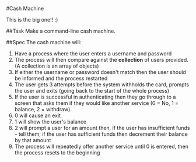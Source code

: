#Cash Machine

This is the big one!! :)

##Task
Make a command-line cash machine.

##Spec
The cash machine will:
1. Have a process where the user enters a username and password
2. The process will then compare against the **collection** of users provided. (A collection is an array of objects)
3. If either the username or password doesn't match then the user should be informed and the process restarted
4. The user gets 3 attempts before the system withholds the card, prompts the user and exits (going back to the start of the whole process)
5. If the user is successful in authenticating then they go through to a screen that asks them if they would like another service (0 = No, 1 = balance, 2 = withdraw).
6. 0 will cause an exit
7. 1 will show the user's balance
8. 2 will prompt a user for an amount then, if the user has insufficient funds - tell them; if the user has sufficient funds then decrement their balance by that amount
9. The process will repeatedly offer another service until 0 is entered, then the process resets to the beginning
